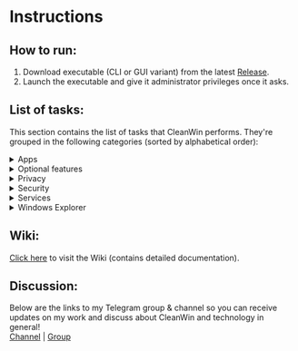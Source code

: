 # Instructions

## How to run:
1. Download executable (CLI or GUI variant) from the latest [Release](https://github.com/pratyakshm/CleanWin/releases/tag/0.3.2).
2. Launch the executable and give it administrator privileges once it asks.

## List of tasks:
This section contains the list of tasks that CleanWin performs. They're grouped in the following categories (sorted by alphabetical order):
<details>
<summary>Apps</summary>
List of apps removed by default:
  <br>3D Viewer   
  <br>Alarms
  <br>Cortana  
  <br>Feedback Hub 
  <br>Get Help      
  <br>Get started  
  <br>Mail and Calendar  
  <br>Messaging  
  <br>Maps  
  <br>Microsoft News  
  <br>Microsoft Solitaire Collection  
  <br>Mixed Reality Portal
  <br>Movies & TV  
  <br>OneConnect  
  <br>OneNote  
  <br>Office
  <br>Office Lens
  <br>Paint 3D  
  <br>People  
  <br>Sway  
  <br>Sticky Notes  
  <br>Whiteboard
  <br>Xbox
  <br>Xbox Game bar
  <br><br> List of apps removed (optional):
  <br>Camera
  <br>Groove Music
  <br>Skype
  <br>Your Phone
  <br><br>List of apps installed:
  <br>Windows Package Manager
  <br>7-zip<br>Microsoft PowerToys (optional)<br>Revo Uninstaller (optional)<br>VLC Media Player (optional)
</details>

<details>
 <summary>Optional features</summary>
  Turn on Windows Subsystem for Linux (optional)
  <br>Turn on Hyper-V (optional)
  <br>Turn on Virtual Machine (optional)
  <br>Turn on dotNET 3.5 (optional)
  <br>Turn off Internet Explorer
  <br>Turn off Math Recognizer 
  <br>Turn off Windows Hello Face
  <br>Turn off Work Folders
</details>

<details>
 <summary>Privacy</summary>
  Turn off data collection/telemetry (level full, optional)
  <br>O&OShutup10 config (optional)
  <br>Turn off maps updates
  <br>Turn off feedback
  <br>Turn off advertising ID
  <br>Turn off location tracking
  <br>Turn off background apps
  <br>Turn off speech recognition and access to language list for personalization
</details>

<details>
<summary>Security</summary>
  Turn on automatic login when PC restarts after installing a Windows Update
  <br>Turn off Server Message Block
  <br>Turn off Meltdown compatibility flag
</details>   

<details>
 <summary>Services</summary>
  Turn off automatic Windows updates (optional)
  <br>Turn off Windows Update delivery via P2P and LAN
  <br>Turn off AutoPlay
  <br>Turn off Autorun
  <br>Turn off disk defragmentation (optional)
  <br>Set BIOS time to UTC
</details>

<details>
 <summary>Windows Explorer</summary>
  Set Explorer to open This PC instead of Quick access
  <br>Turn off sticky keys prompt
  <br>Use Print Screen key to open Snip & Sketch overlay
  <br>Hide 3D Objects tabs from This PC and Quick Access
  <br>Hide task view icon from taskbar
  <br>Hide Cortana icon from taskbar
  <br>Hide search bar from taskbar
  <br>Show seconds in taskbar clock (optional)
  <br>Show verbose status
</details>

## Wiki:
[Click here](https://github.com/pratyakshm/CleanWin/wiki) to visit the Wiki (contains detailed documentation).      


## Discussion:
Below are the links to my Telegram group & channel so you can receive updates on my work and discuss about CleanWin and technology in general!  
[Channel](https://t.me/PratyakshProjects) | [Group](https://t.me/pratyakshchat)   
